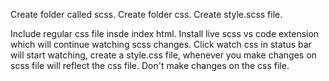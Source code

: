Create folder called scss.
Create folder css.
Create style.scss file.

Include regular css file insde index html.
Install live scss vs code extension which will continue watching scss changes.
Click watch css in status bar will start watching, create a style.css file, whenever you make changes on scss file will reflect the css file. Don't make changes on the css file.


